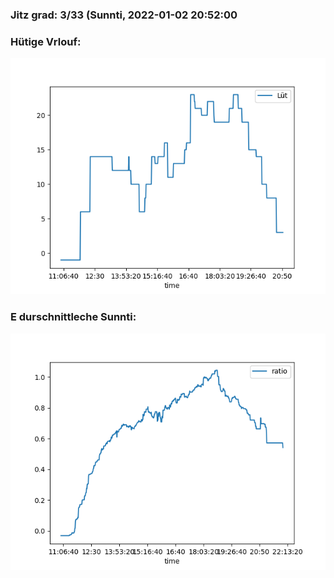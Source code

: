 ### Jitz grad: 3/33 (Sunnti, 2022-01-02 20:52:00

### Hütige Vrlouf:
![Graph](Today.png)

### E durschnittleche Sunnti:
![Graph](Sunnti.png)